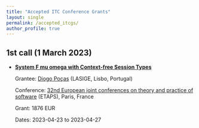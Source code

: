 ```yaml
---
title: "Accepted ITC Conference Grants"
layout: single
permalink: /accepted_itcgs/
author_profile: true
---
```


<!--
* **Title**

  Grantee:
  
  Conference:
  
  Grant: 0 EUR
  
  Dates: 2023-03-01 to 2023-04-01
-->

## 1st call (1 March 2023)

* **[System F mu omega with Context-free Session Types](https://arxiv.org/abs/2301.08659)**

  Grantee: [Diogo Poças](https://diogopocas1991.gitlab.io) (LASIGE, Lisbo, Portugal)
  
  Conference: [32nd European joint conferences on theory and practice of software](https://etaps.org/2023/) (ETAPS), Paris, France
  
  Grant: 1876 EUR
  
  Dates: 2023-04-23 to 2023-04-27
